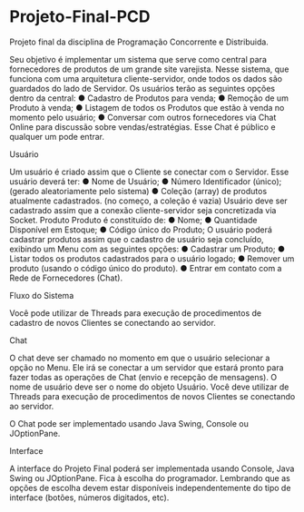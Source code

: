 # Projeto-Final-PCD
Projeto final da disciplina de Programação Concorrente e Distribuida.

Seu objetivo é implementar um sistema que serve como central para fornecedores de produtos de um grande site varejista. Nesse sistema, que funciona com uma arquitetura cliente-servidor​, onde todos os dados são guardados do lado de ​Servidor​. Os usuários terão as seguintes opções dentro da central:
● Cadastro de Produtos para venda;
● Remoção de um Produto à venda;
● Listagem de todos os Produtos que estão à venda no momento pelo usuário;
● Conversar com outros fornecedores via Chat Online para discussão sobre vendas/estratégias. Esse Chat é público e qualquer um pode entrar.

Usuário

Um usuário é criado assim que o Cliente se conectar com o Servidor. Esse usuário deverá ter:
● Nome de Usuário;
● Número Identificador (único); (gerado aleatoriamente pelo sistema)
● Coleção (array) de produtos atualmente cadastrados. (no começo, a coleção é
vazia)
Usuário deve ser cadastrado assim que a conexão cliente-servidor seja concretizada via Socket.
Produto
Produto é constituído de:
● Nome;
● Quantidade Disponível em Estoque;
● Código único do Produto;
O usuário poderá cadastrar produtos assim que o cadastro de usuário seja concluído, exibindo um Menu com as seguintes opções:
● Cadastrar um Produto;
● Listar todos os produtos cadastrados para o usuário logado;
● Remover um produto (usando o código único do produto).
● Entrar em contato com a Rede de Fornecedores (Chat).

Fluxo do Sistema

Você ​pode utilizar de ​Threads para execução de procedimentos de cadastro de novos Clientes se conectando ao servidor.

Chat

O chat deve ser chamado no momento em que o usuário selecionar a opção no Menu. Ele irá se conectar a um servidor que estará pronto para fazer todas as operações de Chat
(envio e recepção de mensagens). O nome de usuário deve ser o nome do objeto ​Usuário​. Você ​deve utilizar de ​Threads para execução de procedimentos de novos Clientes se conectando ao servidor.

O Chat pode ser implementado usando ​Java Swing​, ​Console​ ou ​JOptionPane​.

Interface

A interface do Projeto Final poderá ser implementada usando Console, Java Swing ou JOptionPane. Fica à escolha do programador. Lembrando que as opções de escolha devem estar disponíveis independentemente do tipo de interface (botões, números digitados, etc).



